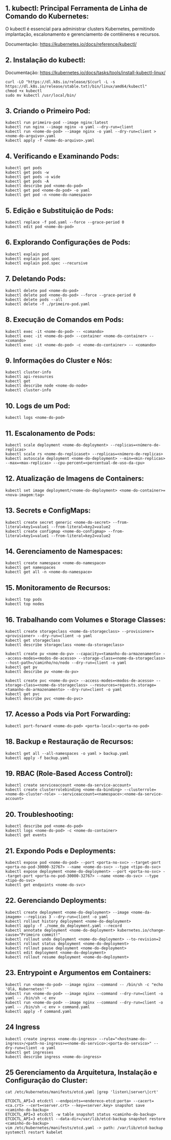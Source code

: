 ## 1. kubectl: Principal Ferramenta de Linha de Comando do Kubernetes:

O kubectl é essencial para administrar clusters Kubernetes, permitindo implantação, escalonamento e gerenciamento de contêineres e recursos.

Documentação: https://kubernetes.io/docs/reference/kubectl/

## 2. Instalação do kubectl:

Documentação: https://kubernetes.io/docs/tasks/tools/install-kubectl-linux/

    curl -LO "https://dl.k8s.io/release/$(curl -L -s https://dl.k8s.io/release/stable.txt)/bin/linux/amd64/kubectl"
    chmod +x kubectl
    sudo mv kubectl /usr/local/bin/

## 3. Criando o Primeiro Pod:

    kubectl run primeiro-pod --image nginx:latest
    kubectl run nginx --image nginx -o yaml --dry-run=client
    kubectl run <nome-do-pod> --image nginx -o yaml --dry-run=client > <nome-do-arquivo>.yaml
    kubectl apply -f <nome-do-arquivo>.yaml

## 4. Verificando e Examinando Pods:

    kubectl get pods
    kubectl get pods -w
    kubectl get pods -o wide
    kubectl get pods -A
    kubectl describe pod <nome-do-pod>
    kubectl get pod <nome-do-pod> -o yaml
    kubectl get pod -n <nome-do-namespace>

## 5. Edição e Substituição de Pods:

    kubectl replace -f pod.yaml --force --grace-period 0
    kubectl edit pod <nome-do-pod>

## 6. Explorando Configurações de Pods:

    kubectl explain pod
    kubectl explain pod.spec
    kubectl explain pod.spec --recursive

## 7. Deletando Pods:

    kubectl delete pod <nome-do-pod>
    kubectl delete pod <nome-do-pod> --force --grace-period 0
    kubectl delete pods --all
    kubectl delete -f ./primeiro-pod.yaml

## 8. Execução de Comandos em Pods:

    kubectl exec -it <nome-do-pod> -- <comando>
    kubectl exec -it <nome-do-pod> --container <nome-do-container> -- <comando>
    kubectl exec -it <nome-do-pod> -c <nome-do-container> -- <comando>

## 9. Informações do Cluster e Nós:

    kubectl cluster-info
    kubectl api-resources
    kubectl get 
    kubectl describe node <nome-do-node>
    kubectl cluster-info

## 10. Logs de um Pod:

    kubectl logs <nome-do-pod>

## 11. Escalonamento de Pods:

    kubectl scale deployment <nome-do-deployment> --replicas=<número-de-replicas>
    kubectl scale rs <nome-do-replicaset> --replicas=<número-de-replicas>
    kubectl autoscale deployment <nome-do-deployment> --min=<min-replicas> --max=<max-replicas> --cpu-percent=<percentual-de-uso-da-cpu>

## 12. Atualização de Imagens de Containers:

    kubectl set image deployment/<nome-do-deployment> <nome-do-container>=<nova-imagem:tag>

## 13. Secrets e ConfigMaps:

    kubectl create secret generic <nome-do-secret> --from-literal=key1=value1 --from-literal=key2=value2
    kubectl create configmap <nome-do-configmap> --from-literal=key1=value1 --from-literal=key2=value2

## 14. Gerenciamento de Namespaces:

    kubectl create namespace <nome-do-namespace>
    kubectl get namespaces
    kubectl get all -n <nome-do-namespace>

## 15. Monitoramento de Recursos:

    kubectl top pods
    kubectl top nodes

## 16. Trabalhando com Volumes e Storage Classes:

    kubectl create storageclass <nome-da-storageclass> --provisioner=<provisioner> --dry-run=client -o yaml
    kubectl get storageclass
    kubectl describe storageclass <nome-da-storageclass>

    kubectl create pv <nome-do-pv> --capacity=<tamanho-do-armazenamento> --access-modes=<modos-de-acesso> --storage-class=<nome-da-storageclass> --host-path=/caminho/no/nodo --dry-run=client -o yaml
    kubectl get pv
    kubectl describe pv <nome-do-pv>

    kubectl create pvc <nome-do-pvc> --access-modes=<modos-de-acesso> --storage-class=<nome-da-storageclass> --resources=requests.storage=<tamanho-do-armazenamento> --dry-run=client -o yaml
    kubectl get pvc
    kubectl describe pvc <nome-do-pvc>

## 17. Acesso a Pods via Port Forwarding: 

    kubectl port-forward <nome-do-pod> <porta-local>:<porta-no-pod>

## 18. Backup e Restauração de Recursos:

    kubectl get all --all-namespaces -o yaml > backup.yaml
    kubectl apply -f backup.yaml

## 19. RBAC (Role-Based Access Control):

    kubectl create serviceaccount <nome-da-service-account>
    kubectl create clusterrolebinding <nome-da-binding> --clusterrole=<nome-do-cluster-role> --serviceaccount=<namespace>:<nome-da-service-account>

## 20. Troubleshooting:

    kubectl describe pod <nome-do-pod>
    kubectl logs <nome-do-pod> -c <nome-do-container>
    kubectl get events

## 21. Expondo Pods e Deployments:

    kubectl expose pod <nome-do-pod> --port <porta-no-svc> --target-port <porta-no-pod-30000-32767> --name <nome-do-svc> --type <tipo-do-svc>
    kubectl expose deployment <nome-do-deployment> --port <porta-no-svc> --target-port <porta-no-pod-30000-32767> --name <nome-do-svc> --type <tipo-do-svc>
    kubectl get endpoints <nome-do-svc>

## 22. Gerenciando Deployments:

    kubectl create deployment <nome-do-deployment> --image <nome-da-imagem> --replicas 3 --dry-run=client -o yaml
    kubectl rollout history deployment <nome-do-deployment>
    kubectl apply -f ./nome_do_deployment.yaml --record
    kubectl annotate deployment <nome-do-deployment> kubernetes.io/change-cause="Primeiro commit!"
    kubectl rollout undo deployment <nome-do-deployment> --to-revision=2
    kubectl rollout status deployment <nome-do-deployment>
    kubectl rollout pause deployment <nome-do-deployment>
    kubectl edit deployment <nome-do-deployment>
    kubectl rollout resume deployment <nome-do-deployment>

## 23. Entrypoint e Argumentos em Containers:

    kubectl run <nome-do-pod> --image nginx --command -- /bin/sh -c "echo 'Olá, Kubernetes!'"
    kubectl run <nome-do-pod> --image nginx --command --dry-run=client -o yaml -- /bin/sh -c env
    kubectl run <nome-do-pod> --image nginx --command --dry-run=client -o yaml -- /bin/sh -c env > command.yaml
    kubectl apply -f command.yaml

## 24 Ingress

    kubectl create ingress <nome-do-ingress> --rule="<hostname-do-ingress>/<path-no-ingress>=<nome-do-servico>:<porta-do-servico>" --dry-run=client -o yaml
    kubectl get ingresses
    kubectl describe ingress <nome-do-ingress>

## 25 Gerenciamento da Arquitetura, Instalação e Configuração do Cluster:

    cat /etc/kubernetes/manifests/etcd.yaml |grep 'listen\|server\|crt'

    ETCDCTL_API=3 etcdctl --endpoints=<endereco-etcd:porta> --cacert=<ca.crt> --cert=<server.crt> --key=<server.key> snapshot save <caminho-do-backup>
    ETCDCTL_API=3 etcdctl -w table snapshot status <caminho-do-backup>
    ETCDCTL_API=3 etcdctl --data-dir=/var/lib/etcd-backup snapshot restore <caminho-do-backup>
    vim /etc/kubernetes/manifests/etcd.yaml -> path: /var/lib/etcd-backup
    systemctl restart kubelet
